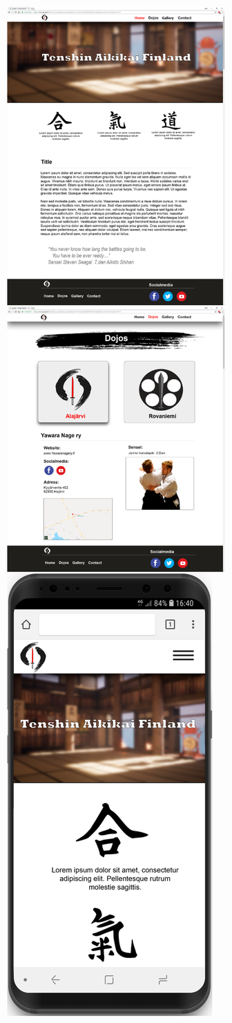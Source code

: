 ![alt text](https://github.com/L4550/Portfolio/blob/master/Web_layouts/Frontsite.png "Logo Title Text 1")
![alt text](https://github.com/L4550/Portfolio/blob/master/Web_layouts/Content.png "Logo Title Text 1")
![alt text](https://github.com/L4550/Portfolio/blob/master/Web_layouts/Mobile.png "Logo Title Text 1")
